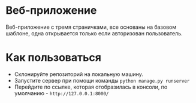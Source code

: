 # Веб-приложение

Веб-приложение с тремя страничками, все основаны на базовом шаблоне, одна открывается только если авторизован пользователь.

# Как пользоваться

* Склонируйте репозиторий на локальную машину.
* Запустите сервер при помощи команды ```python manage.py runserver```
* Перейдите по ссылке, которая отобразилась в консоли, по умолчанию - ```http://127.0.0.1:8000/```